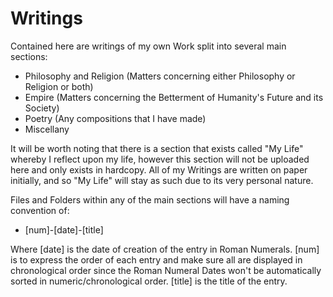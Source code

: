 # Writings
Contained here are writings of my own Work split into several main sections:
- Philosophy and Religion (Matters concerning either Philosophy or Religion or both)
- Empire (Matters concerning the Betterment of Humanity's Future and its Society)
- Poetry (Any compositions that I have made)
- Miscellany

It will be worth noting that there is a section that exists called "My Life" whereby I reflect upon my life, however this section will not be uploaded here and only exists in hardcopy. All of my Writings are written on paper initially, and so "My Life" will stay as such due to its very personal nature.

Files and Folders within any of the main sections will have a naming convention of:
- [num]-[date]-[title]

Where [date] is the date of creation of the entry in Roman Numerals. [num] is to express the order of each entry and make sure all are displayed in chronological order since the Roman Numeral Dates won't be automatically sorted in numeric/chronological order. [title] is the title of the entry.
